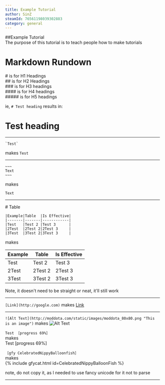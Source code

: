 ```yaml
---
title: Example Tutorial
author: SinZ
steamId: 76561198039302883
category: general
---
```


##Example Tutorial  
The purpose of this tutorial is to teach people how to make tutorials

# Markdown Rundown

\# is for H1 Headings  
\## is for H2 Headings  
\### is for H3 headings  
\#### is for H4 headings  
\##### is for H5 headings

ie, `# Test heading` results in:
# Test heading



* * *

~~~
`Test`
~~~
makes `Test`

* * *

    ~~~
    Text
    ~~~

makes
~~~
Text
~~~

* * *

<a name="#table"/>
# Table

~~~
|Example|Table  |Is Effective|
|-------|-------|------------|
|Test   |Test 2 |Test 3      |
|2Test  |2Test 2|2Test 3     |
|3Test  |3Test 2|3Test 3     |
~~~
makes 

|Example|Table  |Is Effective|
|-------|-------|------------|
|Test   |Test 2 |Test 3      |
|2Test  |2Test 2|2Test 3     |
|3Test  |3Test 2|3Test 3     |

Note, it doesn't need to be straight or neat, it'll still work

* * *

`[Link](http://google.com)` makes [Link](http://google.com)

* * *

`![Alt Text](http://moddota.com/static/images/moddota_80x80.png "This is an image")` makes ![Alt Text](http://moddota.com/static/images/moddota_80x80.png "This is an image")


`Test ［progress 69%］`  
makes  
Test [progress 69%]

`［gfy CelebratedNippyBalloonfish］`  
makes  
{% include gfycat.html id=CelebratedNippyBalloonFish %}

note, do not copy it, as I needed to use fancy unicode for it not to parse
* * *

